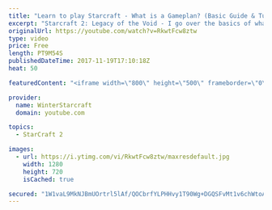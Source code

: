 ```yaml
---
title: "Learn to play Starcraft - What is a Gameplan? (Basic Guide & Tutorial)"
excerpt: "Starcraft 2: Legacy of the Void - I go over the basics of what a gameplan in starcraft 2 is and how to put one together.  Note this is not a guide on WHAT gameplan you should be using as each race!"
originalUrl: https://youtube.com/watch?v=RkwtFcw8ztw
type: video
price: Free
length: PT9M54S
publishedDateTime: 2017-11-19T17:10:18Z
heat: 50

featuredContent: "<iframe width=\"800\" height=\"500\" frameborder=\"0\" src=\"https://www.youtube.com/embed/RkwtFcw8ztw\" allow=\"accelerometer; autoplay; encrypted-media; gyroscope; picture-in-picture\" allowfullscreen></iframe>"

provider:
  name: WinterStarcraft
  domain: youtube.com

topics:
  - StarCraft 2

images:
  - url: https://i.ytimg.com/vi/RkwtFcw8ztw/maxresdefault.jpg
    width: 1280
    height: 720
    isCached: true

secured: "1W1vaL9MkNJBmUOrtrl5lAf/QOCbrfYLPHHvy1T90Wg+DGQSFvMt1v6chWtoA7Lx7GoXKqbzxRqFP3FqAsabEM234dd1GoqkBW0naDaFnlKipA4z7RvW2rolY0L7kH+rV4BJwtT/+pLINa9PQYiv8gahImU6CwRUFtiba8PKIK0YJihMXuOXdoll8EPYh5v/10aBx4LMuAQstzPK7TRx7d1UBnOWJ6Y8wqFXsryw04yNMW4t0rO3cXf8VamuWXfONqCsuCpsxJOOsZIcApBxWJIi4barg2RvA5FNmhtGoL7VaiWnZIE4vKVgUZ+zqSvA2JQHwSmIQ2vDtrw002HoJM6pKfFW/C2+Okr8NV0tBoE2mvszaKZCojkoG7RwLP26uRU26SFEESlJN4VSO/K/nmb120YZu+KipjLkOXvrdLI=;ODwYyzGDbWMHFSIwfX5zEg=="
---
```


